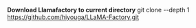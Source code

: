 

**Download Llamafactory to current directory**
git clone --depth 1 https://github.com/hiyouga/LLaMA-Factory.git